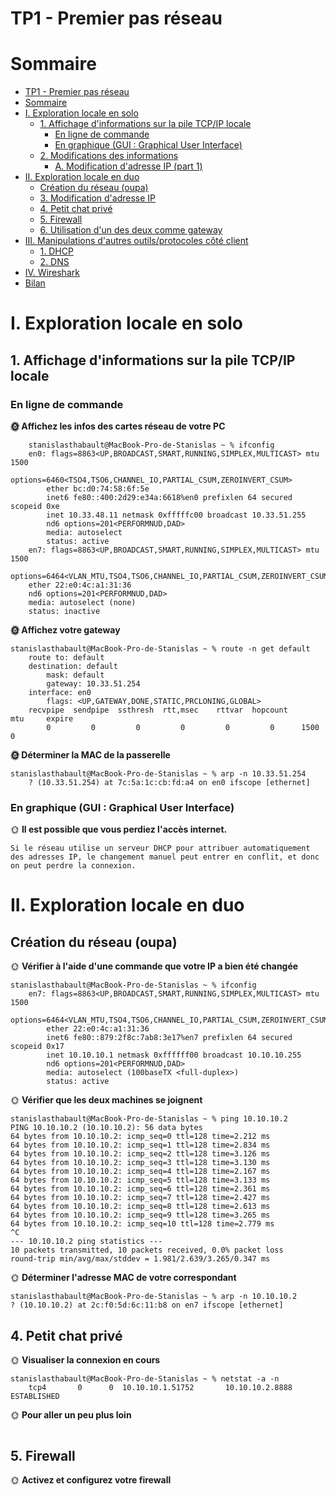 # TP1 - Premier pas réseau


# Sommaire
- [TP1 - Premier pas réseau](#tp1---premier-pas-réseau)
- [Sommaire](#sommaire)
- [I. Exploration locale en solo](#i-exploration-locale-en-solo)
  - [1. Affichage d'informations sur la pile TCP/IP locale](#1-affichage-dinformations-sur-la-pile-tcpip-locale)
    - [En ligne de commande](#en-ligne-de-commande)
    - [En graphique (GUI : Graphical User Interface)](#en-graphique-gui--graphical-user-interface)
  - [2. Modifications des informations](#2-modifications-des-informations)
    - [A. Modification d'adresse IP (part 1)](#a-modification-dadresse-ip-part-1)
- [II. Exploration locale en duo](#ii-exploration-locale-en-duo)
  - [Création du réseau (oupa)](#création-du-réseau-oupa)
  - [3. Modification d'adresse IP](#3-modification-dadresse-ip)
  - [4. Petit chat privé](#4-petit-chat-privé)
  - [5. Firewall](#5-firewall)
  - [6. Utilisation d'un des deux comme gateway](#6-utilisation-dun-des-deux-comme-gateway)
- [III. Manipulations d'autres outils/protocoles côté client](#iii-manipulations-dautres-outilsprotocoles-côté-client)
  - [1. DHCP](#1-dhcp)
  - [2. DNS](#2-dns)
- [IV. Wireshark](#iv-wireshark)
- [Bilan](#bilan)

# I. Exploration locale en solo

## 1. Affichage d'informations sur la pile TCP/IP locale

### En ligne de commande

**🌞 Affichez les infos des cartes réseau de votre PC**
``` 
    stanislasthabault@MacBook-Pro-de-Stanislas ~ % ifconfig            
    en0: flags=8863<UP,BROADCAST,SMART,RUNNING,SIMPLEX,MULTICAST> mtu 1500
        options=6460<TSO4,TSO6,CHANNEL_IO,PARTIAL_CSUM,ZEROINVERT_CSUM>
        ether bc:d0:74:58:6f:5e
        inet6 fe80::400:2d29:e34a:6618%en0 prefixlen 64 secured scopeid 0xe 
        inet 10.33.48.11 netmask 0xfffffc00 broadcast 10.33.51.255
        nd6 options=201<PERFORMNUD,DAD>
        media: autoselect
        status: active
    en7: flags=8863<UP,BROADCAST,SMART,RUNNING,SIMPLEX,MULTICAST> mtu 1500
	options=6464<VLAN_MTU,TSO4,TSO6,CHANNEL_IO,PARTIAL_CSUM,ZEROINVERT_CSUM>
	ether 22:e0:4c:a1:31:36
	nd6 options=201<PERFORMNUD,DAD>
	media: autoselect (none)
	status: inactive
```
**🌞 Affichez votre gateway**
```
stanislasthabault@MacBook-Pro-de-Stanislas ~ % route -n get default
    route to: default
    destination: default
        mask: default
        gateway: 10.33.51.254
    interface: en0
        flags: <UP,GATEWAY,DONE,STATIC,PRCLONING,GLOBAL>
    recvpipe  sendpipe  ssthresh  rtt,msec    rttvar  hopcount      mtu     expire
        0         0         0         0         0         0      1500         0 
```
**🌞 Déterminer la MAC de la passerelle**
```
stanislasthabault@MacBook-Pro-de-Stanislas ~ % arp -n 10.33.51.254
    ? (10.33.51.254) at 7c:5a:1c:cb:fd:a4 on en0 ifscope [ethernet]
```

### En graphique (GUI : Graphical User Interface)

🌞 **Il est possible que vous perdiez l'accès internet.**
```
Si le réseau utilise un serveur DHCP pour attribuer automatiquement des adresses IP, le changement manuel peut entrer en conflit, et donc on peut perdre la connexion.
```
# II. Exploration locale en duo

## Création du réseau (oupa)

🌞 **Vérifier à l'aide d'une commande que votre IP a bien été changée**
```
stanislasthabault@MacBook-Pro-de-Stanislas ~ % ifconfig
    en7: flags=8863<UP,BROADCAST,SMART,RUNNING,SIMPLEX,MULTICAST> mtu 1500
        options=6464<VLAN_MTU,TSO4,TSO6,CHANNEL_IO,PARTIAL_CSUM,ZEROINVERT_CSUM>
        ether 22:e0:4c:a1:31:36
        inet6 fe80::879:2f8c:7ab8:3e17%en7 prefixlen 64 secured scopeid 0x17 
        inet 10.10.10.1 netmask 0xffffff00 broadcast 10.10.10.255
        nd6 options=201<PERFORMNUD,DAD>
        media: autoselect (100baseTX <full-duplex>)
        status: active
```
🌞 **Vérifier que les deux machines se joignent**
```
stanislasthabault@MacBook-Pro-de-Stanislas ~ % ping 10.10.10.2
PING 10.10.10.2 (10.10.10.2): 56 data bytes
64 bytes from 10.10.10.2: icmp_seq=0 ttl=128 time=2.212 ms
64 bytes from 10.10.10.2: icmp_seq=1 ttl=128 time=2.834 ms
64 bytes from 10.10.10.2: icmp_seq=2 ttl=128 time=3.126 ms
64 bytes from 10.10.10.2: icmp_seq=3 ttl=128 time=3.130 ms
64 bytes from 10.10.10.2: icmp_seq=4 ttl=128 time=2.167 ms
64 bytes from 10.10.10.2: icmp_seq=5 ttl=128 time=3.133 ms
64 bytes from 10.10.10.2: icmp_seq=6 ttl=128 time=2.361 ms
64 bytes from 10.10.10.2: icmp_seq=7 ttl=128 time=2.427 ms
64 bytes from 10.10.10.2: icmp_seq=8 ttl=128 time=2.613 ms
64 bytes from 10.10.10.2: icmp_seq=9 ttl=128 time=3.265 ms
64 bytes from 10.10.10.2: icmp_seq=10 ttl=128 time=2.779 ms
^C
--- 10.10.10.2 ping statistics ---
10 packets transmitted, 10 packets received, 0.0% packet loss
round-trip min/avg/max/stddev = 1.981/2.639/3.265/0.347 ms
```
🌞 **Déterminer l'adresse MAC de votre correspondant**
```
stanislasthabault@MacBook-Pro-de-Stanislas ~ % arp -n 10.10.10.2
? (10.10.10.2) at 2c:f0:5d:6c:11:b8 on en7 ifscope [ethernet]
```
## 4. Petit chat privé

🌞 **Visualiser la connexion en cours**
```
stanislasthabault@MacBook-Pro-de-Stanislas ~ % netstat -a -n 
    tcp4       0      0  10.10.10.1.51752       10.10.10.2.8888        ESTABLISHED
```
🌞 **Pour aller un peu plus loin**
```
```
## 5. Firewall

🌞 **Activez et configurez votre firewall**
```

```